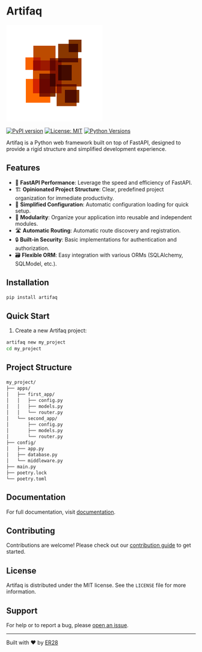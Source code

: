 # Artifaq

![Artifaq Logo](logo.png)

[![PyPI version](https://badge.fury.io/py/artifaq.svg)](https://badge.fury.io/py/artifaq)
[![License: MIT](https://img.shields.io/badge/License-MIT-yellow.svg)](https://opensource.org/licenses/MIT)
[![Python Versions](https://img.shields.io/pypi/pyversions/artifaq.svg)](https://pypi.org/project/artifaq/)

Artifaq is a Python web framework built on top of FastAPI, designed to provide a rigid structure and simplified development experience.

## Features

- 🚀 **FastAPI Performance**: Leverage the speed and efficiency of FastAPI.
- 🏗️ **Opinionated Project Structure**: Clear, predefined project organization for immediate productivity.
- 🔧 **Simplified Configuration**: Automatic configuration loading for quick setup.
- 🧩 **Modularity**: Organize your application into reusable and independent modules.
- 🛣️ **Automatic Routing**: Automatic route discovery and registration.
- 🔒 **Built-in Security**: Basic implementations for authentication and authorization.
- 🗃️ **Flexible ORM**: Easy integration with various ORMs (SQLAlchemy, SQLModel, etc.).

## Installation

```bash
pip install artifaq
```

## Quick Start

1. Create a new Artifaq project:

```bash
artifaq new my_project
cd my_project
```

## Project Structure

```
my_project/
├── apps/
│   ├── first_app/
│   │   ├── config.py
│   │   ├── models.py
│   │   └── router.py
│   └── second_app/
│       ├── config.py
│       ├── models.py
│       └── router.py
├── config/
│   ├── app.py
│   ├── database.py
│   └── middleware.py
├── main.py
├── poetry.lock
└── poetry.toml

```

## Documentation

For full documentation, visit [documentation]().

## Contributing

Contributions are welcome! Please check out our [contribution guide](CONTRIBUTING.md) to get started.

## License

Artifaq is distributed under the MIT license. See the `LICENSE` file for more information.

## Support

For help or to report a bug, please [open an issue](https://github.com/Artifaq/artifaq/issues).


---

Built with ❤️ by [ER28](https://github.com/ER-28)
